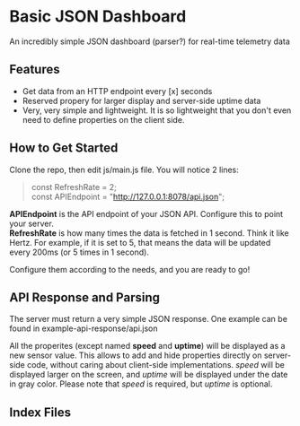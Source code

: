 
# Basic JSON Dashboard
An incredibly simple JSON dashboard (parser?) for real-time telemetry data  
  
## Features
- Get data from an HTTP endpoint every [x] seconds
- Reserved propery for larger display and server-side uptime data
- Very, very simple and lightweight. It is so lightweight that you don't even need to define properties on the client side.  
  
###  
  
## How to Get Started  
  
Clone the repo, then edit js/main.js file. You will notice 2 lines:
> const RefreshRate = 2;  
> const APIEndpoint = "http://127.0.0.1:8078/api.json";  
  
**APIEndpoint** is the API endpoint of your JSON API. Configure this to point your server.  
**RefreshRate** is how many times the data is fetched in 1 second. Think it like Hertz. For example, if it is set to 5, that means the data will be updated every 200ms (or 5 times in 1 second).  
  
Configure them according to the needs, and you are ready to go!  
  
## API Response and Parsing
  
The server must return a very simple JSON response. One example can be found in example-api-response/api.json  
  
All the properites (except named **speed** and **uptime**) will be displayed as a new sensor value. This allows to add and hide properties directly on server-side code, without caring about client-side implementations. *speed* will be displayed larger on the screen, and *uptime* will be displayed under the date in gray color. Please note that *speed* is required, but *uptime* is optional.  
  
## Index Files
